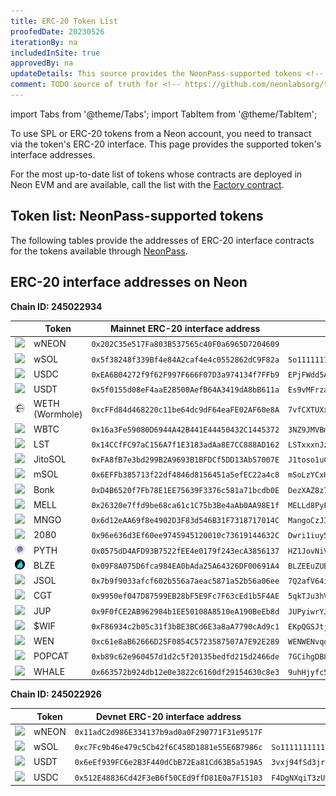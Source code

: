 ```yaml
---
title: ERC-20 Token List
proofedDate: 20230526
iterationBy: na
includedInSite: true
approvedBy: na
updateDetails: This source provides the NeonPass-supported tokens <!-- https://github.com/neonlabsorg/neonpass-ui/blob/5588478e7d421d07dd21b8440e6e0d6dd91d5fca/src/token-transfer/services/tokens-list.service.ts#L175-L184 --> HOWEVER not clear on the token naming (e.g. what is W_BTC? also not clear on which chain this applies to also not clear how bridger is identified -- what would SOETH look like compared to WETH -- sollet vs wormhole wrapped ETH?)
comment: TODO source of truth for <!-- https://github.com/neonlabsorg/token-list/blob/17a7b46f5786f3ae05e68db927e6629ba397459e/tokenlist.json --> needs programmatic update from this page -- want to include bridger info too when that applies -- is this possible? NB only full code block results in copy option -- tried this in HTML table and it is not compatible
---
```


import Tabs from '@theme/Tabs';
import TabItem from '@theme/TabItem';

To use SPL or ERC-20 tokens from a Neon account, you need to transact via the token's ERC-20 interface. This page provides the supported token's interface addresses.

<!-- When performing operations on tokens in the Neon EVM, it is important to know which token symbol or address can be used. Having a list of possible tokens available, you can easily navigate when choosing the token you need. -->

For the most up-to-date list of tokens whose contracts are deployed in Neon EVM and are available, call the list with the [Factory contract](docs/developing/deploy_facilities/interacting_with_spl_tokens.md).

<!-- todo problem >> the repo is set to private, so end user does not have this option!
  For the most up-to-date list of tokens whose contracts are deployed in Neon EVM and are available, see the [neonlabsorg/token-list](https://github.com/neonlabsorg/token-list/) repository, or call the list with the [Factory contract](docs/developing/deploy_facilities/interacting_with_spl_tokens.md).
-->

## Token list: NeonPass-supported tokens

The following tables provide the addresses of ERC-20 interface contracts for the tokens available through [NeonPass](docs/developing/integrate/neon_transfer.mdx).

## ERC-20 interface addresses on Neon

<Tabs>
  <TabItem value="mainnet" label="Mainnet" default>

**Chain ID: 245022934**

|                                                                                                                                          | Token           | Mainnet ERC-20 interface address             | SPL address                                    |
| ---------------------------------------------------------------------------------------------------------------------------------------- | --------------- | -------------------------------------------- | ---------------------------------------------- |
| <img src="https://raw.githubusercontent.com/neonlabsorg/token-list/master/assets/wrapped-neon-logo.svg" className="coin-icon" />         | wNEON           | `0x202C35e517Fa803B537565c40F0a6965D7204609` |                                                |
| <img src="https://raw.githubusercontent.com/neonlabsorg/token-list/master/assets/solana-wsol-logo.svg" className="coin-icon" />          | wSOL            | `0x5f38248f339Bf4e84A2caf4e4c0552862dC9F82a` | `So11111111111111111111111111111111111111112`  |
| <img src="https://raw.githubusercontent.com/neonlabsorg/token-list/master/assets/usd-coin-usdc-logo.svg" className="coin-icon" />        | USDC            | `0xEA6B04272f9f62F997F666F07D3a974134f7FFb9` | `EPjFWdd5AufqSSqeM2qN1xzybapC8G4wEGGkZwyTDt1v` |
| <img src="https://raw.githubusercontent.com/neonlabsorg/token-list/master/assets/tether-usdt-logo.svg" className="coin-icon" />          | USDT            | `0x5f0155d08eF4aaE2B500AefB64A3419dA8bB611a` | `Es9vMFrzaCERmJfrF4H2FYD4KCoNkY11McCe8BenwNYB` |
| <img src="https://raw.githubusercontent.com/neonlabsorg/token-list/master/assets/wormhole-weth-logo.svg" className="coin-icon" />        | WETH (Wormhole) | `0xcFFd84d468220c11be64dc9dF64eaFE02AF60e8A` | `7vfCXTUXx5WJV5JADk17DUJ4ksgau7utNKj4b963voxs` |
| <img src="https://raw.githubusercontent.com/neonlabsorg/token-list/master/assets/wrapped-btc-wormhole-logo.svg" className="coin-icon" /> | WBTC            | `0x16a3Fe59080D6944A42B441E44450432C1445372` | `3NZ9JMVBmGAqocybic2c7LQCJScmgsAZ6vQqTDzcqmJh` |
| <img src="https://raw.githubusercontent.com/neonlabsorg/token-list/master/assets/liquid-staking-token-logo.svg" className="coin-icon" /> | LST             | `0x14CCfFC97aC156A7f1E3183adAa8E7CC888AD162` | `LSTxxxnJzKDFSLr4dUkPcmCf5VyryEqzPLz5j4bpxFp`  |
| <img src="https://raw.githubusercontent.com/neonlabsorg/token-list/master/assets/jitosol-token-logo.svg" className="coin-icon" />        | JitoSOL         | `0xFA8fB7e3bd299B2A9693B1BFDCf5DD13Ab57007E` | `J1toso1uCk3RLmjorhTtrVwY9HJ7X8V9yYac6Y7kGCPn` |
| <img src="https://raw.githubusercontent.com/neonlabsorg/token-list/master/assets/marinade-staked-sol-logo.svg" className="coin-icon" />  | mSOL            | `0x6EFFb385713f22df4846d8156451a5efEC22a4c8` | `mSoLzYCxHdYgdzU16g5QSh3i5K3z3KZK7ytfqcJm7So`  |
| <img src="https://raw.githubusercontent.com/neonlabsorg/token-list/master/assets/bonk-token-logo.svg" className="coin-icon" />           | Bonk            | `0xD4B6520f7Fb78E1EE75639F3376c581a71bcdb0E` | `DezXAZ8z7PnrnRJjz3wXBoRgixCa6xjnB7YaB1pPB263` |
| <img src="https://raw.githubusercontent.com/neonlabsorg/token-list/master/assets/Mellivora-token-logo.svg" className="coin-icon" />      | MELL            | `0x26320e7ffd9be68ca61c1C75b3Be4aAb0AA98E1f` | `MELLd8PyFoeNW3D5VaUe7L96eZeihtrzgLWrbKz5DR2`  |
| <img src="https://raw.githubusercontent.com/neonlabsorg/token-list/master/assets/mango-token-logo.svg" className="coin-icon" />          | MNGO            | `0x6d12eAA69f8e4902D3F83d546B31F7318717014C` | `MangoCzJ36AjZyKwVj3VnYU4GTonjfVEnJmvvWaxLac`  |
| <img src="https://raw.githubusercontent.com/neonlabsorg/token-list/master/assets/fidelion-token-logo.svg" className="coin-icon" />       | 2080            | `0x96e636d3Ef60ee9745945120010c73619144632C` | `Dwri1iuy5pDFf2u2GwwsH2MxjR6dATyDv9En9Jk8Fkof` |
| <img src="https://raw.githubusercontent.com/neonlabsorg/token-list/master/assets/pyth-token-logo.svg" className="coin-icon" />           | PYTH            | `0x0575dD4AFD93B7522fEE4e0179f243ecA3856137` | `HZ1JovNiVvGrGNiiYvEozEVgZ58xaU3RKwX8eACQBCt3` |
| <img src="https://raw.githubusercontent.com/neonlabsorg/token-list/master/assets/blaze-token-logo.svg" className="coin-icon" />          | BLZE            | `0x09F8A075D6fca984EA0bAda25A64326DF00691A4` | `BLZEEuZUBVqFhj8adcCFPJvPVCiCyVmh3hkJMrU8KuJA` |
| <img src="https://raw.githubusercontent.com/neonlabsorg/token-list/master/assets/jsol-logo.svg" className="coin-icon" />                 | JSOL            | `0x7b9f9033afcf602b556a7aeac5871a52b56a06ee` | `7Q2afV64in6N6SeZsAAB81TJzwDoD6zpqmHkzi9Dcavn` |
| <img src="https://raw.githubusercontent.com/neonlabsorg/token-list/master/assets/cgt-token-logo.svg" className="coin-icon" />            | CGT             | `0x9950ef047D87599EB28bF5E9Fc7F63cEd1b5F4AE` | `5qkTJu3hVd3SYToWpyHUmGfiLR48jj9oSz1WniV1UcgS` |
| <img src="https://raw.githubusercontent.com/neonlabsorg/token-list/master/assets/jupiter-logo.svg" className="coin-icon" />              | JUP             | `0x9F0fCE2AB962984b1EE50108A8510eA190BeEb8d` | `JUPyiwrYJFskUPiHa7hkeR8VUtAeFoSYbKedZNsDvCN`  |
| <img src="https://raw.githubusercontent.com/neonlabsorg/token-list/master/assets/dogwifhat-logo.png" className="coin-icon" />            | $WIF            | `0xF86934c2b05c31f3bBE3BCd6E3a8aA7790cAd9c1` | `EKpQGSJtjMFqKZ9KQanSqYXRcF8fBopzLHYxdM65zcjm` |
| <img src="https://raw.githubusercontent.com/neonlabsorg/token-list/master/assets/wen-logo.png" className="coin-icon" />                  | WEN             | `0xc61e8aB62666D25F0854C5723587507A7E92E289` | `WENWENvqqNya429ubCdR81ZmD69brwQaaBYY6p3LCpk`  |
| <img src="https://raw.githubusercontent.com/neonlabsorg/token-list/master/assets/popcat-logo.svg" className="coin-icon" />               | POPCAT          | `0xb89c62e960457d1d2c5f20135bedfd215d2466de` | `7GCihgDB8fe6KNjn2MYtkzZcRjQy3t9GHdC8uHYmW2hr` |
| <img src="https://raw.githubusercontent.com/neonlabsorg/token-list/master/assets/whale-token-logo.svg" className="coin-icon" />          | WHALE           | `0x663572b924db12e0e3822c6160df29154630c8e3` | `9uhHjyfc5tKdaZnjstLLKoLGcF889ub8zX9wtwhtzgK6` |

</TabItem>
<TabItem value="devnet" label="Devnet">

**Chain ID: 245022926**

|                                                                                                                                   | Token | Devnet ERC-20 interface address              | SPL address                                    |
| --------------------------------------------------------------------------------------------------------------------------------- | ----- | -------------------------------------------- | ---------------------------------------------- |
| <img src="https://raw.githubusercontent.com/neonlabsorg/token-list/master/assets/wrapped-neon-logo.svg" className="coin-icon" />  | wNEON | `0x11adC2d986E334137b9ad0a0F290771F31e9517F` |                                                |
| <img src="https://raw.githubusercontent.com/neonlabsorg/token-list/master/assets/solana-wsol-logo.svg" className="coin-icon" />   | wSOL  | `0xc7Fc9b46e479c5Cb42f6C458D1881e55E6B7986c` | `So11111111111111111111111111111111111111112`  |
| <img src="https://raw.githubusercontent.com/neonlabsorg/token-list/master/assets/tether-usdt-logo.svg" className="coin-icon" />   | USDT  | `0x6eEf939FC6e2B3F440dCbB72Ea81Cd63B5a519A5` | `3vxj94fSd3jrhaGAwaEKGDPEwn5Yqs81Ay5j1BcdMqSZ` |
| <img src="https://raw.githubusercontent.com/neonlabsorg/token-list/master/assets/usd-coin-usdc-logo.svg" className="coin-icon" /> | USDC  | `0x512E48836Cd42F3eB6f50CEd9ffD81E0a7F15103` | `F4DgNXqiT3zUQA7dhqN5VzEPkRcd8vtqFwpJSwEEvnz5` |

</TabItem>
</Tabs>

